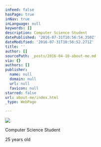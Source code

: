 ```yaml
---
inFeed: false
hasPage: true
inNav: true
inLanguage: null
keywords: []
description: Computer Science Student
datePublished: '2016-07-31T10:56:54.350Z'
dateModified: '2016-07-31T10:56:52.271Z'
title: ''
author: []
sourcePath: _posts/2016-04-10-about-me.md
via: {}
authors: []
publisher:
  name: null
  domain: null
  url: null
  favicon: null
starred: false
url: about-me/index.html
_type: WebPage

---
```

![](https://the-grid-user-content.s3-us-west-2.amazonaws.com/ea9bab27-dedc-4138-8e7f-5c95bbf465b8.jpg)

Computer Science Student

25 years old